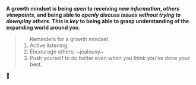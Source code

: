 **A growth mindset is being *open* to receiving _new information_, _others viewpoints_, and being able to _openly discuss issues without trying to downplay others_**. **This is _key_ to being able to grasp understanding of the expanding world around you**. 


> <ol> Reminders for a growth mindset
> 
>   <li>Active listening.</li>
>   <li>Encourage others; ~jealousy~</li>
>   <li>Push yourself to do better even when you think you've done your best.</li>
>
> </ol>

:cowboy_hat_face:	
